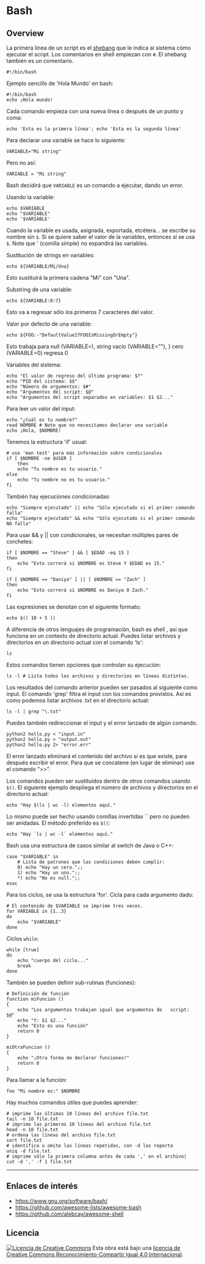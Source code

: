 # Bash

## Overview

La primera línea de un script es el [shebang](http://en.wikipedia.org/wiki/Shebang_(Unix)) que le indica al sistema cómo ejecutar el script. Los comentarios en shell empiezan con `#`. El shebang también es un comentario.

    #!/bin/bash

Ejemplo sencillo de 'Hola Mundo' en bash:

    #!/bin/bash
    echo ¡Hola mundo!

Cada comando empieza con una nueva línea o después de un punto y coma:

    echo 'Esta es la primera línea'; echo 'Esta es la segunda línea'

Para declarar una variable se hace lo siguiente:

    VARIABLE="Mi string"

Pero no así:

    VARIABLE = "Mi string"

Bash decidirá que `VARIABLE` es un comando a ejecutar, dando un error.

Usando la variable:

    echo $VARIABLE
    echo "$VARIABLE"
    echo '$VARIABLE'

Cuando la variable es usada, asignada, exportada, etcétera... se escribe su nombre sin `$`. Si se quiere saber el valor de la variables, entonces sí se usa `$`. Note que ' (comilla simple) no expandirá las variables.

Sustitución de strings en variables:

    echo ${VARIABLE/Mi/Una}

Esto sustituirá la primera cadena "Mi" con "Una".

Substring de una variable:

    echo ${VARIABLE:0:7}

Esto va a regresar sólo los primeros 7 caracteres del valor.

Valor por defecto de una variable:

    echo ${FOO:-"DefaultValueIfFOOIsMissingOrEmpty"}

Esto trabaja para null (VARIABLE=), string vacío (VARIABLE=""), } cero (VARIABLE=0) regresa 0

Variables del sistema:

    echo "El valor de regreso del último programa: $?"
    echo "PID del sistema: $$"
    echo "Número de argumentos: $#"
    echo "Argumentos del script: $@"
    echo "Argumentos del script separados en variables: $1 $2..."

Para leer un valor del input:

    echo "¿Cuál es tu nombre?"
    read NOMBRE # Note que no necesitamos declarar una variable
    echo ¡Hola, $NOMBRE!

Tenemos la estructura 'if' usual:

    # use 'man test' para más información sobre condicionales
    if [ $NOMBRE -ne $USER ]
        then
        echo "Tu nombre es tu usuario."
    else
        echo "Tu nombre no es tu usuario."
    fi

También hay ejecuciones condicionadas:

    echo "Siempre ejecutado" || echo "Sólo ejecutado si el primer comando falla"
    echo "Siempre ejecutado" && echo "Sólo ejecutado si el primer comando NO falla"

Para usar && y || con condicionales, se necesitan múltiples pares de corchetes:

    if [ $NOMBRE == "Steve" ] && [ $EDAD -eq 15 ]
    then
        echo "Esto correrá si $NOMBRE es Steve Y $EDAD es 15."
    fi

    if [ $NOMBRE == "Daniya" ] || [ $NOMBRE == "Zach" ]
    then
        echo "Esto correrá si $NOMBRE es Daniya O Zach."
    fi

Las expresiones se denotan con el siguiente formato:

    echo $(( 10 + 5 ))

A diferencia de otros lenguajes de programación, bash es shell , así que funciona en un contexto de directorio actual. Puedes listar archivos y directorios en un directorio actual con el comando 'ls':

    ls

Estos comandos tienen opciones que controlan su ejecución:

    ls -l # Lista todos los archivos y directorios en líneas distintas.

Los resultados del comando anterior pueden ser pasados al siguiente como input. El comando 'grep' filtra el input con los comandos provistos. Así es como podemos listar archivos .txt en el directorio actual:

    ls -l | grep "\.txt"

Puedes también redireccionar el input y el error lanzado de algún comando.

    python2 hello.py < "input.in"
    python2 hello.py > "output.out"
    python2 hello.py 2> "error.err"

El error lanzado eliminará el contenido del archivo si es que existe, para después escribir el error. Para que se concatene (en lugar de eliminar) use el comando ">>".

Los comandos pueden ser sustituidos dentro de otros comandos usando `$()`. El siguiente ejemplo despliega el número de archivos y directorios en el directorio actual:

    echo "Hay $(ls | wc -l) elementos aquí."

Lo mismo puede ser hecho usando comillas invertidas `` pero no pueden ser anidadas. El método preferido es `$()`:

    echo "Hay `ls | wc -l` elementos aquí."

Bash usa una estructura de casos similar al switch de Java o C++:

    case "$VARIABLE" in 
        # Lista de patrones que las condiciones deben cumplir: 
        0) echo "Hay un cero.";;
        1) echo "Hay un uno.";;
        *) echo "No es null.";;
    esac

Para los ciclos, se usa la estructura 'for'. Cicla para cada argumento dado:

    # El contenido de $VARIABLE se imprime tres veces.
    for VARIABLE in {1..3}
    do
        echo "$VARIABLE"
    done

Ciclos `while`:

    while [true]
    do
        echo "cuerpo del ciclo..."
        break
    done

También se pueden definir sub-rutinas (funciones):

    # Definición de función
    function miFuncion ()
    {
        echo "Los argumentos trabajan igual que argumentos de   script: $@"
        echo "Y: $1 $2..."
        echo "Esto es una función"
        return 0
    }

    miOtraFuncion ()
    {
        echo "¡Otra forma de declarar funciones!"
        return 0
    }

Para llamar a la función:

    foo "Mi nombre es:" $NOMBRE

Hay muchos comandos útiles que puedes aprender:

    # imprime las últimas 10 líneas del archivo file.txt
    tail -n 10 file.txt
    # imprime las primeras 10 líneas del archivo file.txt
    head -n 10 file.txt
    # ordena las líneas del archivo file.txt
    sort file.txt
    # identifica u omite las líneas repetidas, con -d las reporta
    uniq -d file.txt
    # imprime sólo la primera columna antes de cada ',' en el archivo|
    cut -d ',' -f 1 file.txt

---

## Enlaces de interés

- <https://www.gnu.org/software/bash/>
- <https://github.com/awesome-lists/awesome-bash>
- <https://github.com/alebcay/awesome-shell>

## Licencia

[![Licencia de Creative Commons](https://i.creativecommons.org/l/by-sa/4.0/80x15.png)](http://creativecommons.org/licenses/by-sa/4.0/)
Esta obra está bajo una [licencia de Creative Commons Reconocimiento-Compartir Igual 4.0 Internacional](http://creativecommons.org/licenses/by-sa/4.0/).
